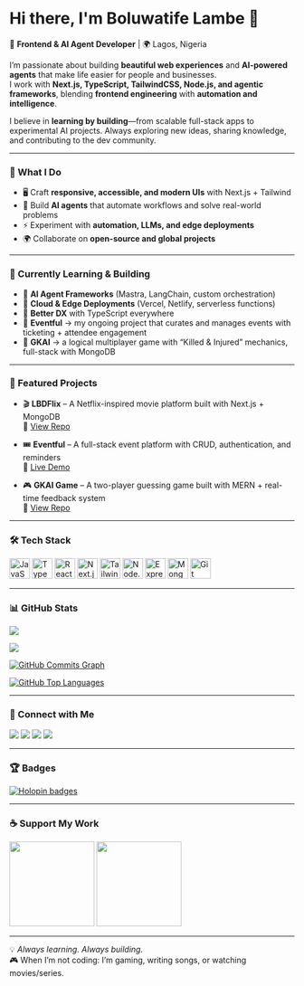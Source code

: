 # Hi there, I'm Boluwatife Lambe 👋  

🚀 **Frontend & AI Agent Developer** | 🌍 Lagos, Nigeria  

I’m passionate about building **beautiful web experiences** and **AI-powered agents** that make life easier for people and businesses.  
I work with **Next.js, TypeScript, TailwindCSS, Node.js, and agentic frameworks**, blending **frontend engineering** with **automation and intelligence**.  

I believe in **learning by building**—from scalable full-stack apps to experimental AI projects. Always exploring new ideas, sharing knowledge, and contributing to the dev community.  

---

### 🌟 What I Do
- 🖥️ Craft **responsive, accessible, and modern UIs** with Next.js + Tailwind  
- 🤖 Build **AI agents** that automate workflows and solve real-world problems  
- ⚡ Experiment with **automation, LLMs, and edge deployments**  
- 🌍 Collaborate on **open-source and global projects**  

---

### 📌 Currently Learning & Building
- 🔹 **AI Agent Frameworks** (Mastra, LangChain, custom orchestration)  
- 🔹 **Cloud & Edge Deployments** (Vercel, Netlify, serverless functions)  
- 🔹 **Better DX** with TypeScript everywhere  
- 🔹 **Eventful** → my ongoing project that curates and manages events with ticketing + attendee engagement  
- 🔹 **GKAI** → a logical multiplayer game with “Killed & Injured” mechanics, full-stack with MongoDB  

---

### 🚀 Featured Projects  

- 🎬 **LBDFlix** – A Netflix-inspired movie platform built with Next.js + MongoDB  
  🔗 [View Repo](https://github.com/lambeboluwatife/lbdflix)  

- 🎟️ **Eventful** – A full-stack event platform with CRUD, authentication, and reminders  
  🔗 [Live Demo](http://eventful-frontend.vercel.app/)  

- 🎮 **GKAI Game** – A two-player guessing game built with MERN + real-time feedback system  
  🔗 [View Repo](https://github.com/lambeboluwatife)  

---

### 🛠 Tech Stack  

<p align="left">
<a href="https://developer.mozilla.org/en-US/docs/Web/JavaScript"><img src="https://raw.githubusercontent.com/danielcranney/readme-generator/main/public/icons/skills/javascript-colored.svg" width="36" height="36" alt="JavaScript" /></a>
<a href="https://www.typescriptlang.org/"><img src="https://raw.githubusercontent.com/danielcranney/readme-generator/main/public/icons/skills/typescript-colored.svg" width="36" height="36" alt="TypeScript" /></a>
<a href="https://reactjs.org/"><img src="https://raw.githubusercontent.com/danielcranney/readme-generator/main/public/icons/skills/react-colored.svg" width="36" height="36" alt="React" /></a>
<a href="https://nextjs.org/"><img src="https://raw.githubusercontent.com/danielcranney/readme-generator/main/public/icons/skills/nextjs-colored.svg" width="36" height="36" alt="Next.js" /></a>
<a href="https://tailwindcss.com/"><img src="https://raw.githubusercontent.com/danielcranney/readme-generator/main/public/icons/skills/tailwindcss-colored.svg" width="36" height="36" alt="TailwindCSS" /></a>
<a href="https://nodejs.org/"><img src="https://raw.githubusercontent.com/danielcranney/readme-generator/main/public/icons/skills/nodejs-colored.svg" width="36" height="36" alt="Node.js" /></a>
<a href="https://expressjs.com/"><img src="https://raw.githubusercontent.com/danielcranney/readme-generator/main/public/icons/skills/express-colored.svg" width="36" height="36" alt="Express" /></a>
<a href="https://www.mongodb.com/"><img src="https://raw.githubusercontent.com/danielcranney/readme-generator/main/public/icons/skills/mongodb-colored.svg" width="36" height="36" alt="MongoDB" /></a>
<a href="https://git-scm.com/"><img src="https://raw.githubusercontent.com/danielcranney/readme-generator/main/public/icons/skills/git-colored.svg" width="36" height="36" alt="Git" /></a>
</p>  

---

### 📊 GitHub Stats  

<a href="http://www.github.com/lambeboluwatife"><img src="https://github-readme-stats.vercel.app/api?username=lambeboluwatife&show_icons=true&count_private=true&title_color=00e7ff&text_color=ffffff&icon_color=00e7ff&bg_color=0a0a0a&hide_border=true" /></a>  

<a href="http://www.github.com/lambeboluwatife"><img src="https://github-readme-streak-stats.herokuapp.com/?user=lambeboluwatife&stroke=ffffff&background=0a0a0a&ring=00e7ff&fire=00e7ff&currStreakNum=ffffff&currStreakLabel=00e7ff&sideNums=ffffff&sideLabels=ffffff&dates=ffffff&hide_border=true" /></a>  

<a href="http://www.github.com/lambeboluwatife"><img src="https://github-readme-activity-graph.vercel.app/graph?username=lambeboluwatife&bg_color=0a0a0a&color=ffffff&line=00e7ff&point=ffffff&area_color=0a0a0a&area=true&hide_border=true" alt="GitHub Commits Graph" /></a>  

<a href="http://www.github.com/lambeboluwatife"><img src="https://github-readme-stats.vercel.app/api/top-langs/?username=lambeboluwatife&layout=compact&theme=radical&bg_color=0a0a0a&color=ffffff&line=00e7ff&point=ffffff&area_color=0a0a0a&area=true&hide_border=true" alt="GitHub Top Languages" /></a>  

---

### 🔗 Connect with Me  

<p align="left">
<a href="https://x.com/Danibholie"><img src="https://img.shields.io/twitter/follow/Danibholie?logo=twitter&style=for-the-badge&color=00e7ff&labelColor=0a0a0a" /></a>  
<a href="https://www.linkedin.com/in/boluwatife-lambe-87b0b6136/"><img src="https://img.shields.io/badge/LinkedIn-Boluwatife%20Lambe-00e7ff?style=for-the-badge&logo=linkedin&labelColor=0a0a0a" /></a>  
<a href="mailto:boluwatifelambe@gmail.com"><img src="https://img.shields.io/badge/Email-Contact%20Me-00e7ff?style=for-the-badge&logo=gmail&labelColor=0a0a0a" /></a>  
<a href="http://lambeboluwatife.netlify.app/"><img src="https://img.shields.io/badge/Portfolio-LBD%20Portfolio-00e7ff?style=for-the-badge&logo=vercel&labelColor=0a0a0a" /></a>
</p>  


---

### 🏆 Badges  

[![Holopin badges](https://holopin.me/lambeboluwatife)](https://holopin.io/@lambeboluwatife)  

---

### ☕ Support My Work  

<p>
<a href="https://www.buymeacoffee.com/L.B.D"><img src="https://cdn.buymeacoffee.com/buttons/v2/default-yellow.png" width="150"/></a>
<a href="https://ko-fi.com/boluwatifelambe"><img src="https://storage.ko-fi.com/cdn/kofi2.png?v=3" width="150"/></a>
</p>  

---

💡 *Always learning. Always building.*  
🎮 When I’m not coding: I’m gaming, writing songs, or watching movies/series.  

